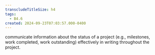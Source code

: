 ```yaml
---
transcludeTitleSize: h4
tags:
  - B4.6
created: 2024-09-23T07:03:57.000-0400
---
```

communicate information about the status of a project (e.g., milestones, work completed, work outstanding) effectively in writing throughout the project.